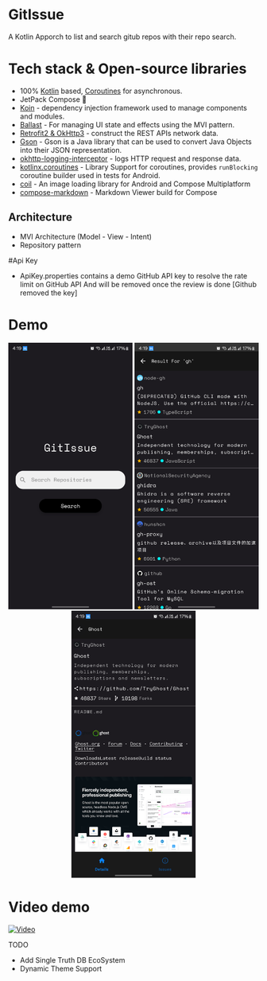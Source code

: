# GitIssue
 A Kotlin Apporch to list and search gitub repos with their repo search. 
 
# Tech stack & Open-source libraries
- 100% [Kotlin](https://kotlinlang.org/) based, [Coroutines](https://github.com/Kotlin/kotlinx.coroutines) for asynchronous.
- JetPack Compose 🚀
- [Koin](https://github.com/InsertKoinIO/koin) - dependency injection framework used to manage components and modules.
- [Ballast](https://github.com/copper-leaf/ballast) - For managing UI state and effects using the MVI pattern.
- [Retrofit2 & OkHttp3](https://github.com/square/retrofit) - construct the REST APIs network data.
- [Gson](https://github.com/google/gson) - Gson is a Java library that can be used to convert Java Objects into their JSON representation.
- [okhttp-logging-interceptor](https://github.com/square/okhttp/blob/master/okhttp-logging-interceptor/README.md) - logs HTTP request and response data.
- [kotlinx.coroutines](https://github.com/Kotlin/kotlinx.coroutines) - Library Support for coroutines, provides `runBlocking` coroutine builder used in tests for Android.
- [coil](https://github.com/coil-kt/coil) - An image loading library for Android and Compose Multiplatform
- [compose-markdown](https://github.com/jeziellago/compose-markdown) - Markdown Viewer build for Compose

## Architecture
- MVI Architecture (Model - View - Intent)
- Repository pattern

#Api Key 
- ApiKey.properties contains a demo GitHub API key to resolve the rate limit on GitHub API And will be removed once the review is done [Github removed the key]

# Demo
<p align="center">
  <img src="preview/preview (1).png" alt="Search Screen" width="250"/>
   <img src="preview/preview (2).png" alt="Search Screen" width="250"/>
   <img src="preview/preview (3).png" alt="Search Screen" width="250"/>

</p>

# Video demo

[![Video](https://i.sstatic.net/Vp2cE.png)](https://drive.google.com/file/d/15BF83K36eV7ByyfKilOl8s1Ly-kTUsYR/view)


TODO
- Add Single Truth DB EcoSystem 
- Dynamic Theme Support

